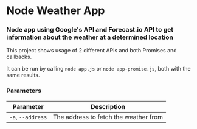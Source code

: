 # Node Weather App

### Node app using Google's API and Forecast.io API to get information about the weather at a determined location

This project shows usage of 2 different APIs and both Promises and callbacks.

It can be run by calling `node app.js` or `node app-promise.js`, both with the same results.

### Parameters
| Parameter | Description |
|-|-|
|`-a`, `--address`| The address to fetch the weather from|
